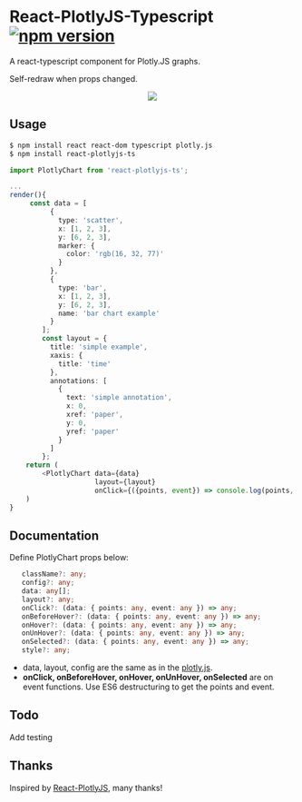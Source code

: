 # React-PlotlyJS-Typescript [![npm version](https://badge.fury.io/js/react-plotlyjs-ts.svg)](https://badge.fury.io/js/react-plotlyjs-ts)

A react-typescript component for Plotly.JS graphs.

Self-redraw when props changed. 

<p align="center">
    <img src="https://github.com/davidctj/react-plotlyjs-ts/blob/master/images/example.png" />
</p>

## Usage

```bash
$ npm install react react-dom typescript plotly.js
$ npm install react-plotlyjs-ts
```

```typescript
import PlotlyChart from 'react-plotlyjs-ts';

...
render(){    
     const data = [
          {
            type: 'scatter',  
            x: [1, 2, 3],     
            y: [6, 2, 3],     
            marker: {       
              color: 'rgb(16, 32, 77)'
            }
          },
          {
            type: 'bar',   
            x: [1, 2, 3],  
            y: [6, 2, 3],  
            name: 'bar chart example' 
          }
        ];
        const layout = {           
          title: 'simple example', 
          xaxis: {                 
            title: 'time'         
          },
          annotations: [           
            {
              text: 'simple annotation',    
              x: 0,                         
              xref: 'paper',                
              y: 0,                         
              yref: 'paper'                 
            }
          ]
        };        
    return (
        <PlotlyChart data={data}
                     layout={layout}
                     onClick={({points, event}) => console.log(points, event)} />
    )
}
```

## Documentation
Define PlotlyChart props below:
```typescript
   className?: any;
   config?: any;
   data: any[];
   layout?: any;
   onClick?: (data: { points: any, event: any }) => any;
   onBeforeHover?: (data: { points: any, event: any }) => any;
   onHover?: (data: { points: any, event: any }) => any;
   onUnHover?: (data: { points: any, event: any }) => any;
   onSelected?: (data: { points: any, event: any }) => any;
   style?: any;
```
* data, layout, config are the same as in the [plotly.js](https://www.npmjs.com/package/plotly.js).
* <b>onClick, onBeforeHover, onHover, onUnHover, onSelected</b> are on event functions. 
Use ES6 destructuring to get the points and event.


## Todo
Add testing

## Thanks
Inspired by [React-PlotlyJS](https://github.com/benjeffery/react-plotlyjs), many thanks!